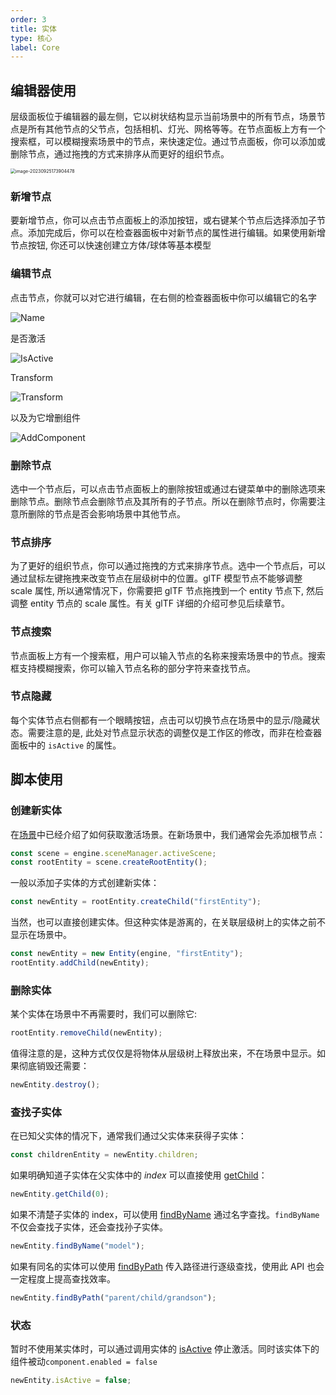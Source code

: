 ```yaml
---
order: 3
title: 实体
type: 核心
label: Core
---
```


## 编辑器使用

层级面板位于编辑器的最左侧，它以树状结构显示当前场景中的所有节点，场景节点是所有其他节点的父节点，包括相机、灯光、网格等等。在节点面板上方有一个搜索框，可以模糊搜索场景中的节点，来快速定位。通过节点面板，你可以添加或删除节点，通过拖拽的方式来排序从而更好的组织节点。

<img src="https://gw.alipayobjects.com/zos/OasisHub/e85a8a9b-decd-4a80-a7b2-9eccaeed1e2c/image-20230925173904478.png" alt="image-20230925173904478" style="zoom:50%;" />

### 新增节点

要新增节点，你可以点击节点面板上的添加按钮，或右键某个节点后选择添加子节点。添加完成后，你可以在检查器面板中对新节点的属性进行编辑。如果使用新增节点按钮, 你还可以快速创建立方体/球体等基本模型

### 编辑节点

点击节点，你就可以对它进行编辑，在右侧的检查器面板中你可以编辑它的名字

![Name](https://mdn.alipayobjects.com/huamei_3zduhr/afts/img/A*qBiVT6YtvkQAAAAAAAAAAAAADsJ_AQ/original)

是否激活

![IsActive](https://mdn.alipayobjects.com/huamei_3zduhr/afts/img/A*1l5_QqTgZYUAAAAAAAAAAAAADsJ_AQ/original)

Transform

![Transform](https://mdn.alipayobjects.com/huamei_3zduhr/afts/img/A*3JO6S7BdgMsAAAAAAAAAAAAADsJ_AQ/original)

以及为它增删组件

![AddComponent](https://mdn.alipayobjects.com/huamei_3zduhr/afts/img/A*iZKVRrznLOAAAAAAAAAAAAAADsJ_AQ/original)

### 删除节点

选中一个节点后，可以点击节点面板上的删除按钮或通过右键菜单中的删除选项来删除节点。删除节点会删除节点及其所有的子节点。所以在删除节点时，你需要注意所删除的节点是否会影响场景中其他节点。

### 节点排序

为了更好的组织节点，你可以通过拖拽的方式来排序节点。选中一个节点后，可以通过鼠标左键拖拽来改变节点在层级树中的位置。glTF 模型节点不能够调整 scale 属性, 所以通常情况下，你需要把 glTF 节点拖拽到一个 entity 节点下, 然后调整 entity 节点的 scale 属性。有关 glTF 详细的介绍可参见后续章节。

### 节点搜索

节点面板上方有一个搜索框，用户可以输入节点的名称来搜索场景中的节点。搜索框支持模糊搜索，你可以输入节点名称的部分字符来查找节点。

### 节点隐藏

每个实体节点右侧都有一个眼睛按钮，点击可以切换节点在场景中的显示/隐藏状态。需要注意的是, 此处对节点显示状态的调整仅是工作区的修改，而非在检查器面板中的 `isActive` 的属性。

## 脚本使用

### 创建新实体

在[场景](${docs}core-scene)中已经介绍了如何获取激活场景。在新场景中，我们通常会先添加根节点：

```typescript
const scene = engine.sceneManager.activeScene;
const rootEntity = scene.createRootEntity();
```

一般以添加子实体的方式创建新实体：

```typescript
const newEntity = rootEntity.createChild("firstEntity");
```

当然，也可以直接创建实体。但这种实体是游离的，在关联层级树上的实体之前不显示在场景中。

```typescript
const newEntity = new Entity(engine, "firstEntity");
rootEntity.addChild(newEntity);
```

### 删除实体

某个实体在场景中不再需要时，我们可以删除它:

```typescript
rootEntity.removeChild(newEntity);
```

值得注意的是，这种方式仅仅是将物体从层级树上释放出来，不在场景中显示。如果彻底销毁还需要：

```typescript
newEntity.destroy();
```

### 查找子实体

在已知父实体的情况下，通常我们通过父实体来获得子实体：

```typescript
const childrenEntity = newEntity.children;
```

如果明确知道子实体在父实体中的 _index_ 可以直接使用 [getChild](${api}core/Entity#getChild)：

```typescript
newEntity.getChild(0);
```

如果不清楚子实体的 index，可以使用 [findByName](${api}core/Entity#findByName) 通过名字查找。`findByName` 不仅会查找子实体，还会查找孙子实体。

```typescript
newEntity.findByName("model");
```

如果有同名的实体可以使用 [findByPath](${api}core/Entity#findByPath) 传入路径进行逐级查找，使用此 API 也会一定程度上提高查找效率。

```typescript
newEntity.findByPath("parent/child/grandson");
```

### 状态

暂时不使用某实体时，可以通过调用实体的 [isActive](${api}core/Entity#isActive) 停止激活。同时该实体下的组件被动`component.enabled = false`

```typescript
newEntity.isActive = false;
```
